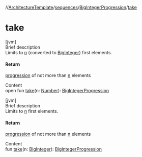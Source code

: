 //[ArchitectureTemplate](../../index.md)/[sequences](../index.md)/[BigIntegerProgression](index.md)/[take](take.md)



# take  
[jvm]  
Brief description  
Limits to [n]() (converted to [BigInteger](https://docs.oracle.com/javase/8/docs/api/java/math/BigInteger.html)) first elements.  
  


#### Return  
[progression](index.md) of not more than [n]() elements  
  
  
Content  
open fun [take](take.md)(n: [Number](https://kotlinlang.org/api/latest/jvm/stdlib/kotlin/-number/index.html)): [BigIntegerProgression](index.md)  


[jvm]  
Brief description  
Limits to [n]() first elements.  
  


#### Return  
[progression](index.md) of not more than [n]() elements  
  
  
Content  
fun [take](take.md)(n: [BigInteger](https://docs.oracle.com/javase/8/docs/api/java/math/BigInteger.html)): [BigIntegerProgression](index.md)  



